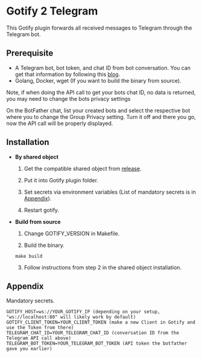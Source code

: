 # Gotify 2 Telegram
This Gotify plugin forwards all received messages to Telegram through the Telegram bot.

## Prerequisite
- A Telegram bot, bot token, and chat ID from bot conversation. You can get that information by following this [blog](https://medium.com/linux-shots/setup-telegram-bot-to-get-alert-notifications-90be7da4444).
- Golang, Docker, wget (If you want to build the binary from source).

Note, if when doing the API call to get your bots chat ID, no data is returned, you may need to change the bots privacy settings

On the BotFather chat, list your created bots and select the respective bot where you to change the Group Privacy setting. Turn it off and there you go, now the API call will be properly displayed.

## Installation
* **By shared object**

    1. Get the compatible shared object from [release](https://github.com/anhbh310/gotify2telegram/releases).

    2. Put it into Gotify plugin folder.

    3. Set secrets via environment variables (List of mandatory secrets is in [Appendix](#appendix)).

    4. Restart gotify.

* **Build from source**

    1. Change GOTIFY_VERSION in Makefile.

    2. Build the binary.

    ```
    make build
    ```

    3. Follow instructions from step 2 in the shared object installation.


## Appendix
Mandatory secrets.

```(shell)
GOTIFY_HOST=ws://YOUR_GOTIFY_IP (depending on your setup, "ws://localhost:80" will likely work by default)
GOTIFY_CLIENT_TOKEN=YOUR_CLIENT_TOKEN (make a new Client in Gotify and use the Token from there)
TELEGRAM_CHAT_ID=YOUR_TELEGRAM_CHAT_ID (conversation ID from the Telegram API call above)
TELEGRAM_BOT_TOKEN=YOUR_TELEGRAM_BOT_TOKEN (API token the botfather gave you earlier)
```
